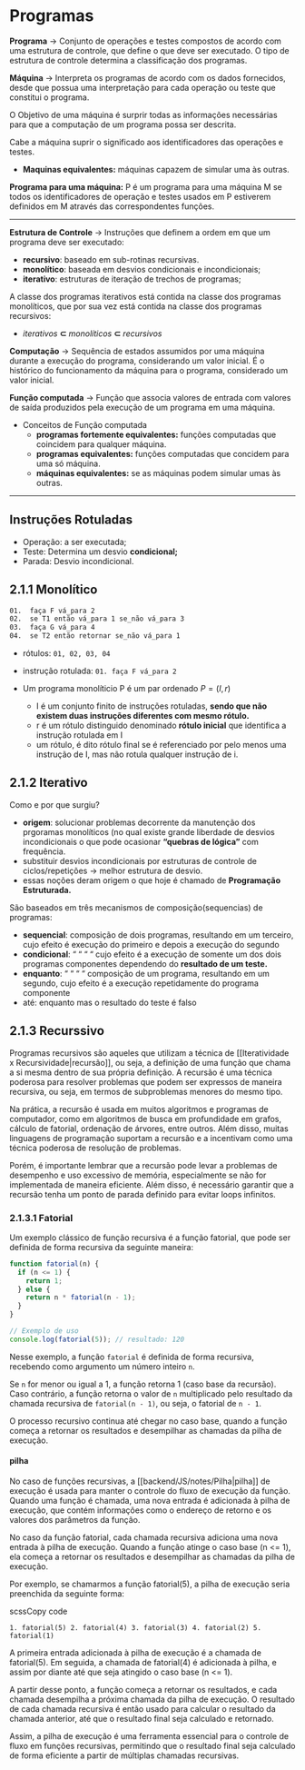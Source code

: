 # Programas

**Programa** → Conjunto de operações e testes compostos de acordo com uma estrutura de controle, que define o que deve ser executado. O tipo de estrutura de controle determina a classificação dos programas.

**Máquina** → Interpreta os programas de acordo com os dados fornecidos, desde que possua uma interpretação para cada operação ou teste que constitui o programa.

O Objetivo de uma máquina é surprir todas as informações necessárias para que a computação de um programa possa ser descrita.

Cabe a máquina suprir o significado aos identificadores das operações e testes.

-   **Maquinas equivalentes:** máquinas capazem de simular uma às outras.

**Programa para uma máquina:** P é um programa para uma máquina M se todos os identificadores de operação e testes usados em P estiverem definidos em M através das correspondentes funções.

---

**Estrutura de Controle** → Instruções que definem a ordem em que um programa deve ser executado:

-   **recursivo**: baseado em sub-rotinas recursivas.
-   **monolítico**: baseada em desvios condicionais e incondicionais;
-   **iterativo**: estruturas de iteração de trechos de programas;

A classe dos programas iterativos está contida na classe dos programas monolíticos, que por sua vez está contida na classe dos programas recursivos:

-   _iterativos_ **⊂** _monolíticos_ **⊂** _recursivos_

**Computação** → Sequência de estados assumidos por uma máquina durante a execução do programa, considerando um valor inicial. É o histórico do funcionamento da máquina para o programa, considerado um valor inicial.

**Função computada** → Função que associa valores de entrada com valores de saída produzidos pela execução de um programa em uma máquina.

-   Conceitos de Função computada
    -   **programas fortemente equivalentes:** funções computadas que coincidem para qualquer máquina.
    -   **programas equivalentes:** funções computadas que concidem para uma só máquina.
    -   **máquinas equivalentes:** se as máquinas podem simular umas às outras.

---

## Instruções Rotuladas

-   Operação: a ser executada;
-   Teste: Determina um desvio **condicional;**
-   Parada: Desvio incondicional.

## 2.1.1 Monolítico

```xml
01.  faça F vá_para 2
02.  se T1 então vá_para 1 se_não vá_para 3
03.  faça G vá_para 4
04.  se T2 então retornar se_não vá_para 1
```

-   rótulos: `01, 02, 03, 04`
    
-   instrução rotulada: `01. faça F vá_para 2`
    
-   Um programa monolíticio P é um par ordenado $P = (I,r)$
    
    -   I é um conjunto finito de instruções rotuladas, **sendo que não existem duas instruções diferentes com mesmo rótulo.**
    -   r é um rótulo distinguido denominado **rótulo inicial** que identifica a instrução rotulada em I
    -   um rótulo, é dito rótulo final se é referenciado por pelo menos uma instrução de I, mas não rotula qualquer instrução de i.

## 2.1.2 Iterativo
Como e por que surgiu?

-   **origem**: solucionar problemas decorrente da manutenção dos prgoramas monolíticos (no qual existe grande liberdade de desvios incondicionais o que pode ocasionar **“quebras de lógica”** com frequência.
-   substituir desvios incondicionais por estruturas de controle de ciclos/repetições → melhor estrutura de desvio.
-   essas noções deram origem o que hoje é chamado de **Programação Estruturada.**

São baseados em três mecanismos de composição(sequencias) de programas:

-   **sequencial**: composição de dois programas, resultando em um terceiro, cujo efeito é execução do primeiro e depois a execução do segundo
-   **condicional**: “ “ “ “ cujo efeito é a execução de somente um dos dois programas componentes dependendo do **resultado de um teste.**
-   **enquanto**: “ “ “ “ composição de um programa, resultando em um segundo, cujo efeito é a execução repetidamente do programa componente
-   até: enquanto mas o resultado do teste é falso

## 2.1.3 Recurssivo
Programas recursivos são aqueles que utilizam a técnica de [[Iteratividade x Recursividade|recursão]], ou seja, a definição de uma função que chama a si mesma dentro de sua própria definição. A recursão é uma técnica poderosa para resolver problemas que podem ser expressos de maneira recursiva, ou seja, em termos de subproblemas menores do mesmo tipo.

Na prática, a recursão é usada em muitos algoritmos e programas de computador, como em algoritmos de busca em profundidade em grafos, cálculo de fatorial, ordenação de árvores, entre outros. Além disso, muitas linguagens de programação suportam a recursão e a incentivam como uma técnica poderosa de resolução de problemas.

Porém, é importante lembrar que a recursão pode levar a problemas de desempenho e uso excessivo de memória, especialmente se não for implementada de maneira eficiente. Além disso, é necessário garantir que a recursão tenha um ponto de parada definido para evitar loops infinitos.

### 2.1.3.1 Fatorial
Um exemplo clássico de função recursiva é a função fatorial, que pode ser definida de forma recursiva da seguinte maneira:

```JavaScript
function fatorial(n) {
  if (n <= 1) {
    return 1;
  } else {
    return n * fatorial(n - 1);
  }
}

// Exemplo de uso
console.log(fatorial(5)); // resultado: 120
```

Nesse exemplo, a função `fatorial` é definida de forma recursiva, recebendo como argumento um número inteiro `n`. 

Se `n` for menor ou igual a 1, a função retorna 1 (caso base da recursão). Caso contrário, a função retorna o valor de `n` multiplicado pelo resultado da chamada recursiva de `fatorial(n - 1)`, ou seja, o fatorial de `n - 1`. 

O processo recursivo continua até chegar no caso base, quando a função começa a retornar os resultados e desempilhar as chamadas da pilha de execução.

#### pilha
No caso de funções recursivas, a [[backend/JS/notes/Pilha|pilha]] de execução é usada para manter o controle do fluxo de execução da função. Quando uma função é chamada, uma nova entrada é adicionada à pilha de execução, que contém informações como o endereço de retorno e os valores dos parâmetros da função.

No caso da função fatorial, cada chamada recursiva adiciona uma nova entrada à pilha de execução. Quando a função atinge o caso base (n <= 1), ela começa a retornar os resultados e desempilhar as chamadas da pilha de execução.

Por exemplo, se chamarmos a função fatorial(5), a pilha de execução seria preenchida da seguinte forma:

scssCopy code

`1. fatorial(5) 2. fatorial(4) 3. fatorial(3) 4. fatorial(2) 5. fatorial(1)`

A primeira entrada adicionada à pilha de execução é a chamada de fatorial(5). Em seguida, a chamada de fatorial(4) é adicionada à pilha, e assim por diante até que seja atingido o caso base (n <= 1).

A partir desse ponto, a função começa a retornar os resultados, e cada chamada desempilha a próxima chamada da pilha de execução. O resultado de cada chamada recursiva é então usado para calcular o resultado da chamada anterior, até que o resultado final seja calculado e retornado.

Assim, a pilha de execução é uma ferramenta essencial para o controle de fluxo em funções recursivas, permitindo que o resultado final seja calculado de forma eficiente a partir de múltiplas chamadas recursivas.